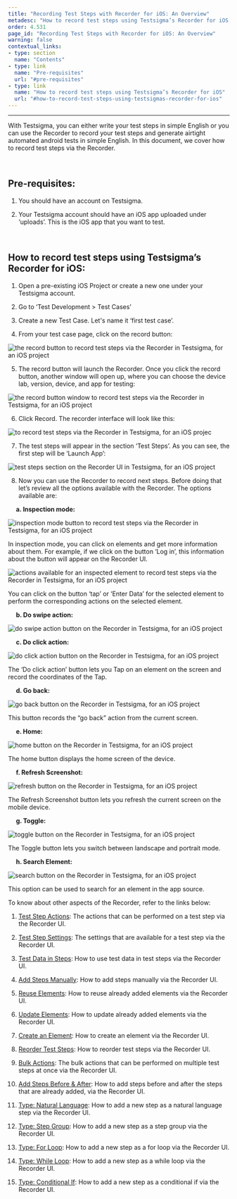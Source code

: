 ```yaml
---
title: "Recording Test Steps with Recorder for iOS: An Overview"
metadesc: "How to record test steps using Testsigma’s Recorder for iOS."
order: 4.531
page_id: "Recording Test Steps with Recorder for iOS: An Overview"
warning: false
contextual_links:
- type: section
  name: "Contents" 
- type: link
  name: "Pre-requisites"
  url: "#pre-requisites"
- type: link
  name: "How to record test steps using Testsigma’s Recorder for iOS"
  url: "#how-to-record-test-steps-using-testsigmas-recorder-for-ios"
---
```


---
With Testsigma, you can either write your test steps in simple English or you can use the Recorder to record your test steps and generate airtight automated android tests in simple English. In this document, we cover how to record test steps via the Recorder. 

&emsp;

## **Pre-requisites:**
1. You should have an account on Testsigma.
 
2. Your Testsigma account should have an iOS app uploaded under ‘uploads’. This is the iOS app that you want to test.

&emsp;

## **How to record test steps using Testsigma’s Recorder for iOS:**
1. Open a pre-existing iOS Project or create a new one under your Testsigma account.
 
2. Go to ‘Test Development > Test Cases’
 
3. Create a new Test Case. Let's name it ‘first test case’.
 
4. From your test case page, click on the record button:


![the record button to record test steps via the Recorder in Testsigma, for an iOS project](https://docs.testsigma.com/images/ios-apps/record-button-record-test-steps-mobile-inspector-testsigma-ios.png)

5. The record button will launch the Recorder. Once you click the record button, another window will open up, where you can choose the device lab, version, device, and app for testing:

![the record button window to record test steps via the Recorder in Testsigma, for an iOS project](https://docs.testsigma.com/images/ios-apps/record-button-window-record-test-steps-mobile-inspector-testsigma-ios.png)

6. Click Record. The recorder interface will look like this:

![to record test steps via the Recorder in Testsigma, for an iOS projec](https://docs.testsigma.com/images/ios-apps/to-record-test-steps-mobile-inspector-testsigma-ios.png)

7. The test steps will appear in the section ‘Test Steps’. As you can see, the first step will be ‘Launch App’:

![test steps section on the Recorder UI in Testsigma, for an iOS project](https://docs.testsigma.com/images/ios-apps/test-steps-section-record-test-steps-mobile-inspector-testsigma-ios.png)


8. Now you can use the Recorder to record next steps. Before doing that let’s review all the options available with the Recorder. The options available are:

&emsp;
**a. Inspection mode:**

![ inspection mode button to record test steps via the Recorder in Testsigma, for an iOS project](https://docs.testsigma.com/images/ios-apps/inspection-mode-button-record-test-steps-mobile-inspector-testsigma-ios.png)

In inspection mode, you can click on elements and get more information about them. For example, if we click on the button ‘Log in’, this information about the button will appear on the Recorder UI.


![actions available for an inspected element to record test steps via the Recorder in Testsigma, for an iOS project](https://docs.testsigma.com/images/ios-apps/actions-for-inspected-element-mobile-inspector-testsigma-ios.png)


You can click on the button ‘tap’ or ‘Enter Data’ for the selected element to perform the corresponding actions on the selected element.

&emsp;
**b. Do swipe action:**

![do swipe action button on the Recorder in Testsigma, for an iOS project](https://docs.testsigma.com/images/ios-apps/do-swipe-action-button-mobile-inspector-testsigma-ios.png)

&emsp;
**c. Do click action:**

![do click action button on the Recorder in Testsigma, for an iOS project](https://docs.testsigma.com/images/ios-apps/do-click-action-button-mobile-inspector-testsigma-ios.png)


The ‘Do click action’ button lets you Tap on an element on the screen and record the coordinates of the Tap.

&emsp;
**d. Go back:**

![go back button on the Recorder in Testsigma, for an iOS project](https://docs.testsigma.com/images/ios-apps/go-back-button-mobile-inspector-testsigma-ios.png)

This button records the “go back” action from the current screen.

&emsp;
**e. Home:**

![home button on the Recorder in Testsigma, for an iOS project](https://docs.testsigma.com/images/ios-apps/home-button-mobile-inspector-testsigma-ios.png)

The home button displays the home screen of the device.

&emsp;
**f. Refresh Screenshot:**

![refresh button on the Recorder in Testsigma, for an iOS project](https://docs.testsigma.com/images/ios-apps/refresh-button-mobile-inspector-testsigma-ios.png)

The Refresh Screenshot button lets you refresh the current screen on the mobile device.

&emsp;
**g. Toggle:**

![toggle button on the Recorder in Testsigma, for an iOS project](https://docs.testsigma.com/images/ios-apps/toggle-button-mobile-inspector-testsigma-ios.png)


The Toggle button lets you switch between landscape and portrait mode.

&emsp;
**h. Search Element:**

![search button on the Recorder in Testsigma, for an iOS project](https://docs.testsigma.com/images/ios-apps/search-button-mobile-inspector-testsigma-ios.png)

This option can be used to search for an element in the app source.


To know about other aspects of the Recorder, refer to the links below:

1. [Test Step Actions](https://testsigma.com/docs/test-cases/create-steps-recorder/ios-apps/step-actions/): The actions that can be performed on a test step via the Recorder UI.

2. [Test Step Settings](https://testsigma.com/docs/test-cases/create-steps-recorder/ios-apps/step-settings/): The settings that are available for a test step via the Recorder UI.

3. [Test Data in Steps](https://testsigma.com/docs/test-cases/create-steps-recorder/ios-apps/step-settings/): How to use test data in test steps via the Recorder UI.

4. [Add Steps Manually](https://testsigma.com/docs/test-cases/create-steps-recorder/ios-apps/add-steps-manually/): How to add steps manually via the Recorder UI.

5. [Reuse Elements](https://testsigma.com/docs/test-cases/create-steps-recorder/ios-apps/reuse-elements/): How to reuse already added elements via the Recorder UI.

6. [Update Elements](https://testsigma.com/docs/test-cases/create-steps-recorder/ios-apps/update-elements/): How to update already added elements via the Recorder UI.

7. [Create an Element](https://testsigma.com/docs/test-cases/create-steps-recorder/ios-apps/create-a-new-element/): How to create an element via the Recorder UI.


8. [Reorder Test Steps](https://testsigma.com/docs/test-cases/create-steps-recorder/ios-apps/reorder/): How to reorder test steps via the Recorder UI.

9.  [Bulk Actions](https://testsigma.com/docs/test-cases/create-steps-recorder/ios-apps/bulk-actions/): The bulk actions that can be performed on multiple test steps at once via the Recorder UI.

10. [Add Steps Before & After](https://testsigma.com/docs/test-cases/create-steps-recorder/ios-apps/add-steps-before-after/): How to add steps before and after the steps that are already added, via the Recorder UI.

11. [Type: Natural Language](https://testsigma.com/docs/test-cases/step-types/natural-language/): How to add a new step as a natural language step via the Recorder UI.

12. [Type: Step Group](https://testsigma.com/docs/test-cases/step-types/step-group/): How to add a new step as a step group via the Recorder UI.

13. [Type: For Loop](https://testsigma.com/docs/test-cases/step-types/for-loop/): How to add a new step as a for loop via the Recorder UI.

14. [Type: While Loop](https://testsigma.com/docs/test-cases/step-types/while-loop/): How to add a new step as a while loop via the Recorder UI.

15. [Type: Conditional If](https://testsigma.com/docs/test-cases/step-types/if-condition/): How to add a new step as a conditional if via the Recorder UI.







